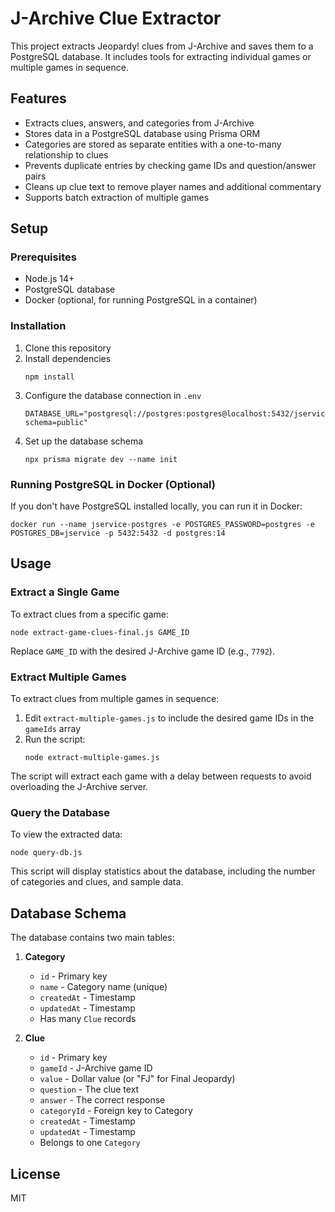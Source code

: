 # J-Archive Clue Extractor

This project extracts Jeopardy! clues from J-Archive and saves them to a PostgreSQL database. It includes tools for extracting individual games or multiple games in sequence.

## Features

- Extracts clues, answers, and categories from J-Archive
- Stores data in a PostgreSQL database using Prisma ORM
- Categories are stored as separate entities with a one-to-many relationship to clues
- Prevents duplicate entries by checking game IDs and question/answer pairs
- Cleans up clue text to remove player names and additional commentary
- Supports batch extraction of multiple games

## Setup

### Prerequisites

- Node.js 14+
- PostgreSQL database
- Docker (optional, for running PostgreSQL in a container)

### Installation

1. Clone this repository
2. Install dependencies
   ```
   npm install
   ```
3. Configure the database connection in `.env`
   ```
   DATABASE_URL="postgresql://postgres:postgres@localhost:5432/jservice?schema=public"
   ```
4. Set up the database schema
   ```
   npx prisma migrate dev --name init
   ```

### Running PostgreSQL in Docker (Optional)

If you don't have PostgreSQL installed locally, you can run it in Docker:

```
docker run --name jservice-postgres -e POSTGRES_PASSWORD=postgres -e POSTGRES_DB=jservice -p 5432:5432 -d postgres:14
```

## Usage

### Extract a Single Game

To extract clues from a specific game:

```
node extract-game-clues-final.js GAME_ID
```

Replace `GAME_ID` with the desired J-Archive game ID (e.g., `7792`).

### Extract Multiple Games

To extract clues from multiple games in sequence:

1. Edit `extract-multiple-games.js` to include the desired game IDs in the `gameIds` array
2. Run the script:
   ```
   node extract-multiple-games.js
   ```

The script will extract each game with a delay between requests to avoid overloading the J-Archive server.

### Query the Database

To view the extracted data:

```
node query-db.js
```

This script will display statistics about the database, including the number of categories and clues, and sample data.

## Database Schema

The database contains two main tables:

1. **Category**
   - `id` - Primary key
   - `name` - Category name (unique)
   - `createdAt` - Timestamp
   - `updatedAt` - Timestamp
   - Has many `Clue` records

2. **Clue**
   - `id` - Primary key
   - `gameId` - J-Archive game ID
   - `value` - Dollar value (or "FJ" for Final Jeopardy)
   - `question` - The clue text
   - `answer` - The correct response
   - `categoryId` - Foreign key to Category
   - `createdAt` - Timestamp
   - `updatedAt` - Timestamp
   - Belongs to one `Category`

## License

MIT 